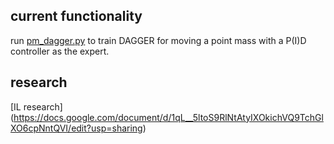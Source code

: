 ## current functionality

run  [pm_dagger.py](https://github.com/leonthorm/thesis/blob/main/mujoco_test/pm_dagger.py) to train DAGGER for moving a point mass with a P(I)D controller as the expert.


## research
[IL research] (https://docs.google.com/document/d/1qL__5ltoS9RlNtAtyIXOkichVQ9TchGlXO6cpNntQVI/edit?usp=sharing)
